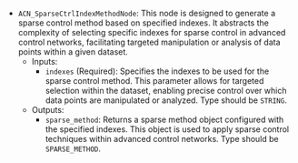 - `ACN_SparseCtrlIndexMethodNode`: This node is designed to generate a sparse control method based on specified indexes. It abstracts the complexity of selecting specific indexes for sparse control in advanced control networks, facilitating targeted manipulation or analysis of data points within a given dataset.
    - Inputs:
        - `indexes` (Required): Specifies the indexes to be used for the sparse control method. This parameter allows for targeted selection within the dataset, enabling precise control over which data points are manipulated or analyzed. Type should be `STRING`.
    - Outputs:
        - `sparse_method`: Returns a sparse method object configured with the specified indexes. This object is used to apply sparse control techniques within advanced control networks. Type should be `SPARSE_METHOD`.
